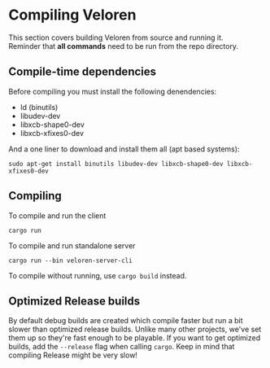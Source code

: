 # Compiling Veloren
This section covers building Veloren from source and running it.  
Reminder that **all commands** need to be run from the repo directory.

## Compile-time dependencies

Before compiling you must install the following denendencies:

- ld (binutils)
- libudev-dev
- libxcb-shape0-dev
- libxcb-xfixes0-dev

And a one liner to download and install them all (apt based systems):

`sudo apt-get install binutils libudev-dev libxcb-shape0-dev libxcb-xfixes0-dev`

## Compiling

To compile and run the client
```
cargo run
```

To compile and run standalone server
```
cargo run --bin veloren-server-cli
```

To compile without running, use `cargo build` instead.

## Optimized Release builds

By default debug builds are created which compile faster but run a bit slower than optimized release builds. 
Unlike many other projects, we've set them up so they're fast enough to be playable. 
If you want to get optimized builds, add the `--release` flag when calling `cargo`. 
Keep in mind that compiling Release might be very slow!
